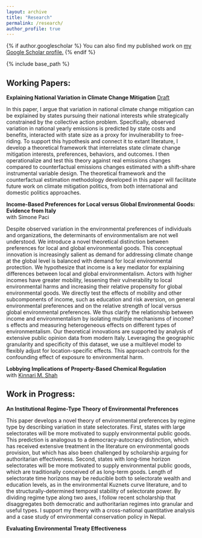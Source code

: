 ```yaml
---
layout: archive
title: "Research"
permalink: /research/
author_profile: true
---
```


{% if author.googlescholar %}
  You can also find my published work on <u><a href="{{author.googlescholar}}">my Google Scholar profile</a>.</u>
{% endif %}

{% include base_path %}



## Working Papers:



**Explaining National Variation in Climate Change Mitigation**
[Draft](http://sam-houskeeper.github.io/files/Papers/Explaining_National_Variation_in_Climate_Change_Mitigation_Draft_10_11_23.pdf)
<!-- status in italics, draft link, appendix link -->
<!--  draft links like this [Available here](http://sam-houskeeper.github.io/files/CV_10_2023.pdf) -->

In this paper, I argue that variation in national climate change mitigation can be explained by states pursuing their national interests while strategically constrained by the collective action problem. Specifically, observed variation in national yearly emissions is predicted by state costs and benefits, interacted with state size as a proxy for invulnerability to free-riding. To support this hypothesis and connect it to extant literature, I develop a theoretical framework that interrelates state climate change mitigation interests, preferences, behaviors, and outcomes. I then operationalize and test this theory against real emissions changes compared to counterfactual emissions changes estimated with a shift-share instrumental variable design. The theoretical framework and the counterfactual estimation methodology developed in this paper will facilitate future work on climate mitigation politics, from both international and domestic politics approaches.

**Income-Based Preferences for Local versus Global Environmental Goods: Evidence from Italy**
<br> with Simone Paci

Despite observed variation in the environmental preferences of individuals and organizations, the determinants of environmentalism are not well understood. We introduce a novel theoretical distinction between preferences for local and global environmental goods. This conceptual innovation is increasingly salient as demand for addressing climate change at the global level is balanced with demand for local environmental protection. We hypothesize that income is a key mediator for explaining differences between local and global environmentalism. Actors with higher incomes have greater mobility, lessening their vulnerability to local environmental harms and increasing their relative propensity for global environmental goods. We directly test the effects of mobility and other subcomponents of income, such as education and risk aversion, on general environmental preferences and on the relative strength of local versus global environmental preferences. We thus clarify the relationship between income and environmentalism by isolating multiple mechanisms of income?s effects and measuring heterogeneous effects on different types of environmentalism. Our theoretical innovations are supported by analysis of extensive public opinion data from modern Italy. Leveraging the geographic granularity and specificity of this dataset, we use a multilevel model to flexibly adjust for location-specific effects. This approach controls for the confounding effect of exposure to environmental harm.

**Lobbying Implications of Property-Based Chemical Regulation**
<br> with [Kinnari M. Shah](https://www.kinnarimshah.com)



## Work in Progress:



**An Institutional Regime-Type Theory of Environmental Preferences**

This paper develops a novel theory of environmental preferences by regime type by describing variation in state selectorates. First, states with large selectorates will be more motivated to supply environmental public goods. This prediction is analogous to a democracy-autocracy distinction, which has received extensive treatment in the literature on environmental goods provision, but which has also been challenged by scholarship arguing for authoritarian effectiveness. Second, states with long-time horizon selectorates will be more motivated to supply environmental public goods, which are traditionally conceived of as long-term goods. Length of selectorate time horizons may be reducible both to selectorate wealth and education levels, as in the environmental Kuznets curve literature, and to the structurally-determined temporal stability of selectorate power. By dividing regime type along two axes, I follow recent scholarship that disaggregates both democratic and authoritarian regimes into granular and useful types. I support my theory with a cross-national quantitative analysis and a case study of environmental conservation policy in Nepal.

**Evaluating Environmental Treaty Effectiveness**

